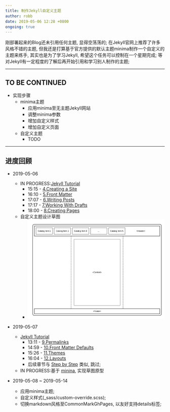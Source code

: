 ```yaml
---
title: 制作Jekyll自定义主题
author: robb
date: 2019-05-06 12:28 +0800
ongoing: true
---
```

刚部署起来的Blog还未引用任何主题, 显得空荡荡的; 在Jekyll官网上推荐了许多风格不错的主题, 但我还是打算基于官方提供的默认主题minima制作一个自定义的主题来练手, 其实也是为了学习Jekyll, 希望这个任务可以控制在一个星期完成; 等对Jekyll有一定程度的了解后再开始引用和学习别人制作的主题;

---

## TO BE CONTINUED
* 实现步骤
  * minima主题
    * 应用minima至无主题Jekyll网站
    * 调整minima参数
    * 增加自定义样式
    * 增加自定义页面
  * 自定义主题
    * TODO

---

## 进度回顾

* 2019-05-06
  * IN PROGRESS:[Jekyll Tutorial](https://jekyllrb.com/tutorials/home/)
    * 15:15 - [4.Creating a Site](https://www.youtube.com/watch?v=pxua_1vyFck&index=4&list=PLLAZ4kZ9dFpOPV5C5Ay0pHaa0RJFhcmcB)
    * 16:10 - [5.Front Matter](https://www.youtube.com/watch?v=ZtEbGztktvc&index=5&list=PLLAZ4kZ9dFpOPV5C5Ay0pHaa0RJFhcmcB)
    * 17:07 - [6.Writing Posts](https://www.youtube.com/watch?v=gsYqPL9EFwQ&list=PLLAZ4kZ9dFpOPV5C5Ay0pHaa0RJFhcmcB&index=6)
    * 17:17 - [7.Working With Drafts](https://www.youtube.com/watch?v=X8jXkW3k2Jg&index=7&list=PLLAZ4kZ9dFpOPV5C5Ay0pHaa0RJFhcmcB)
    * 18:00 - [8.Creating Pages](https://www.youtube.com/watch?v=1na-IWfv08M&index=8&list=PLLAZ4kZ9dFpOPV5C5Ay0pHaa0RJFhcmcB)
  * 自定义主题设计草图
    * ![custom-theme-design](/assets/img/custom-theme-design.png)

* 2019-05-07
  * [Jekyll Tutorial](https://jekyllrb.com/tutorials/home/)
    * 13:11 - [9.Permalinks](https://www.youtube.com/watch?v=938jDG_YPdc&list=PLLAZ4kZ9dFpOPV5C5Ay0pHaa0RJFhcmcB&index=9)
    * 14:59 - [10.Front Matter Defaults](https://www.youtube.com/watch?v=CLCaJJ1zUHU&index=10&list=PLLAZ4kZ9dFpOPV5C5Ay0pHaa0RJFhcmcB)
    * 15:26 - [11.Themes](https://www.youtube.com/watch?v=NoRS2D-cyko&list=PLLAZ4kZ9dFpOPV5C5Ay0pHaa0RJFhcmcB&index=11)
    * 16:04 - [12.Layouts](https://www.youtube.com/watch?v=bDQsGdCWv4I&list=PLLAZ4kZ9dFpOPV5C5Ay0pHaa0RJFhcmcB&index=12)
    * 后续章节与 [Step by Step](https://jekyllrb.com/docs/step-by-step/01-setup/) 类似, 跳过;
  * IN PROGRESS:基于 [minina](https://github.com/jekyll/minima), 实现草图原型

* 2019-05-08 ~ 2019-05-14
  * 应用minima主题;
  * 自定义样式(_sass/custom-override.scss);
  * 切换markdown风格至CommonMarkGhPages, 以友好支持details标签;
